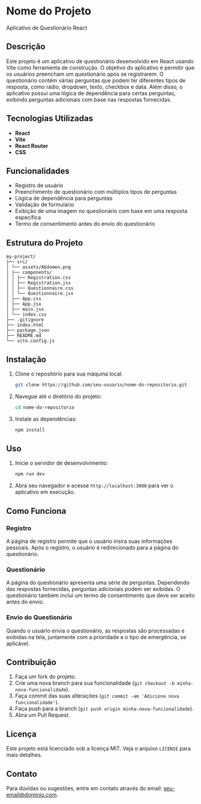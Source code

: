 # Nome do Projeto

Aplicativo de Questionário React

## Descrição

Este projeto é um aplicativo de questionário desenvolvido em React usando Vite como ferramenta de construção. O objetivo do aplicativo é permitir que os usuários preencham um questionário após se registrarem. O questionário contém várias perguntas que podem ter diferentes tipos de resposta, como rádio, dropdown, texto, checkbox e data. Além disso, o aplicativo possui uma lógica de dependência para certas perguntas, exibindo perguntas adicionais com base nas respostas fornecidas.

## Tecnologias Utilizadas

- **React**
- **Vite**
- **React Router**
- **CSS**

## Funcionalidades

- Registro de usuário
- Preenchimento de questionário com múltiplos tipos de perguntas
- Lógica de dependência para perguntas
- Validação de formulário
- Exibição de uma imagem no questionário com base em uma resposta específica
- Termo de consentimento antes do envio do questionário

## Estrutura do Projeto

```
my-project/
├── src/
│ └── assets/Abdomen.png
│ ├── components/
│ │ ├── Registration.css
│ │ ├── Registration.jsx
│ │ ├── Questionnaire.css
│ │ └── Questionnaire.jsx
│ ├── App.css
│ ├── App.jsx
│ ├── main.jsx
│ └── index.css
├── .gitignore
├── index.html
├── package.json
├── README.md
└── vite.config.js
```

## Instalação

1. Clone o repositório para sua máquina local:

    ```sh
    git clone https://github.com/seu-usuario/nome-do-repositorio.git
    ```

2. Navegue até o diretório do projeto:

    ```sh
    cd nome-do-repositorio
    ```

3. Instale as dependências:

    ```sh
    npm install
    ```

## Uso

1. Inicie o servidor de desenvolvimento:

    ```sh
    npm run dev
    ```

2. Abra seu navegador e acesse `http://localhost:3000` para ver o aplicativo em execução.

## Como Funciona

### Registro

A página de registro permite que o usuário insira suas informações pessoais. Após o registro, o usuário é redirecionado para a página do questionário.

### Questionário

A página do questionário apresenta uma série de perguntas. Dependendo das respostas fornecidas, perguntas adicionais podem ser exibidas. O questionário também inclui um termo de consentimento que deve ser aceito antes do envio.

### Envio do Questionário

Quando o usuário envia o questionário, as respostas são processadas e exibidas na tela, juntamente com a prioridade e o tipo de emergência, se aplicável.

## Contribuição

1. Faça um fork do projeto.
2. Crie uma nova branch para sua funcionalidade (`git checkout -b minha-nova-funcionalidade`).
3. Faça commit das suas alterações (`git commit -am 'Adiciona nova funcionalidade'`).
4. Faça push para a branch (`git push origin minha-nova-funcionalidade`).
5. Abra um Pull Request.

## Licença

Este projeto está licenciado sob a licença MIT. Veja o arquivo `LICENSE` para mais detalhes.

## Contato

Para dúvidas ou sugestões, entre em contato através do email: [seu-email@dominio.com](mailto:seu-email@dominio.com).
